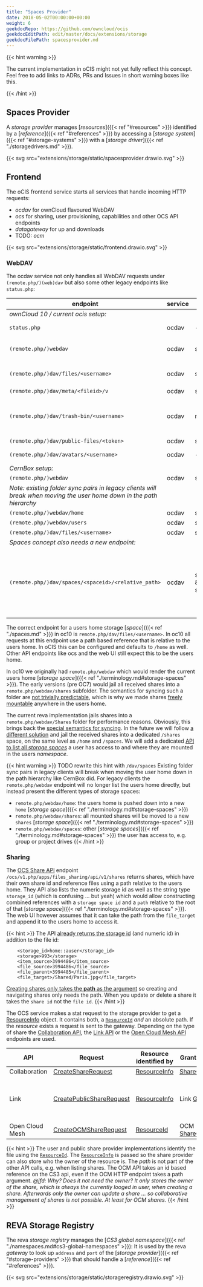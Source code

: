```yaml
---
title: "Spaces Provider"
date: 2018-05-02T00:00:00+00:00
weight: 6
geekdocRepo: https://github.com/owncloud/ocis
geekdocEditPath: edit/master/docs/extensions/storage
geekdocFilePath: spacesprovider.md
---
```


{{< hint warning >}}

The current implementation in oCIS might not yet fully reflect this concept. Feel free to add links to ADRs, PRs and Issues in short warning boxes like this.

{{< /hint >}}

## Spaces Provider
A *storage provider* manages [*resources*]({{< ref "#resources" >}}) identified by a [*reference*]({{< ref "#references" >}})
by accessing a [*storage system*]({{< ref "#storage-systems" >}}) with a [*storage driver*]({{< ref "./storagedrivers.md" >}}).

{{< svg src="extensions/storage/static/spacesprovider.drawio.svg" >}}


## Frontend

The oCIS frontend service starts all services that handle incoming HTTP requests:
- *ocdav* for ownCloud flavoured WebDAV
- *ocs* for sharing, user provisioning, capabilities and other OCS API endpoints 
- *datagateway* for up and downloads
- TODO: *ocm*

{{< svg src="extensions/storage/static/frontend.drawio.svg" >}}

### WebDAV

The ocdav service not only handles all WebDAV requests under `(remote.php/)(web)dav` but also some other legacy endpoints like `status.php`:

| endpoint | service | CS3 api | CS3 namespace | description | TODO |
|----------|---------|-------------|------|------|------|
| *ownCloud 10 / current ocis setup:* |||||
| `status.php` | ocdav | - |  - | currently static | should return compiled version and dynamic values |
| `(remote.php/)webdav` | ocdav | storageprovider | `/home` | the old webdav endpoint |  |
| `(remote.php/)dav/files/<username>` | ocdav | storageprovider | `/home` | the new webdav endpoint |  |
| `(remote.php/)dav/meta/<fileid>/v` | ocdav | storageprovider | id based | versions |  |
| `(remote.php/)dav/trash-bin/<username>` | ocdav | recycle | - | trash | should aggregate the trash of [*storage spaces*]({{< ref "./terminology.md#storage-spaces" >}}) the user has access to |
| `(remote.php/)dav/public-files/<token>` | ocdav | storageprovider | `/public/<token>` | public links |  |
| `(remote.php/)dav/avatars/<username>` | ocdav | - | - | avatars, hardcoded | look up from user provider and cache |
| *CernBox setup:* |||||
| `(remote.php/)webdav` | ocdav | storageprovider | `/` | |  |
| *Note: existing folder sync pairs in legacy clients will break when moving the user home down in the path hierarchy* |||||
| `(remote.php/)webdav/home` | ocdav | storageprovider | `/home` |  |  |
| `(remote.php/)webdav/users` | ocdav | storageprovider | `/users` |  |  |
| `(remote.php/)dav/files/<username>` | ocdav | storageprovider | `/users/<userlayout>` |  |  |
| *Spaces concept also needs a new endpoint:* |||||
| `(remote.php/)dav/spaces/<spaceid>/<relative_path>` | ocdav | storageregistry & storageprovider | bypass path based namespace and directly talk to the responsible storage provider using a relative path | [spaces concept](https://github.com/owncloud/ocis/pull/1827) needs to point to storage [*spaces*]({{< ref "./spaces.md" >}}) | allow accessing spaces, listing is done by the graph api |


The correct endpoint for a users home storage [*space*]({{< ref "./spaces.md" >}}) in oc10 is `remote.php/dav/files/<username>`. In oc10 all requests at this endpoint use a path based reference that is relative to the users home. In oCIS this can be configured and defaults to `/home` as well. Other API endpoints like ocs and the web UI still expect this to be the users home.

In oc10 we originally had `remote.php/webdav` which would render the current users home [*storage space*]({{< ref "./terminology.md#storage-spaces" >}}). The early versions (pre OC7) would jail all received shares into a `remote.php/webdav/shares` subfolder. The semantics for syncing such a folder are [not trivially predictable](https://github.com/owncloud/core/issues/5349), which is why we made shares [freely mountable](https://github.com/owncloud/core/pull/8026) anywhere in the users home.

The current reva implementation jails shares into a `remote.php/webdav/Shares` folder for performance reasons. Obviously, this brings back the [special semantics for syncing](https://github.com/owncloud/product/issues/7). In the future we will follow [a different solution](https://github.com/owncloud/product/issues/302) and jail the received shares into a dedicated `/shares` space, on the same level as `/home` and `/spaces`. We will add a dedicated [API to list all *storage spaces*](https://github.com/owncloud/ocis/pull/1827) a user has access to and where they are mounted in the users *namespace*.

{{< hint warning >}}
TODO rewrite this hint with `/dav/spaces`
Existing folder sync pairs in legacy clients will break when moving the user home down in the path hierarchy like CernBox did.
For legacy clients the `remote.php/webdav` endpoint will no longer list the users home directly, but instead present the different types of storage spaces:
- `remote.php/webdav/home`: the users home is pushed down into a new `home` [*storage space*]({{< ref "./terminology.md#storage-spaces" >}})
- `remote.php/webdav/shares`: all mounted shares will be moved to a new `shares` [*storage space*]({{< ref "./terminology.md#storage-spaces" >}})
- `remote.php/webdav/spaces`: other [*storage spaces*]({{< ref "./terminology.md#storage-spaces" >}}) the user has access to, e.g. group or project drives
{{< /hint >}}


### Sharing

The [OCS Share API](https://doc.owncloud.com/server/developer_manual/core/apis/ocs-share-api.html) endpoint `/ocs/v1.php/apps/files_sharing/api/v1/shares` returns shares, which have their own share id and reference files using a path relative to the users home. They API also lists the numeric storage id as well as the string type `storage_id` (which is confusing ... but yeah) which would allow constructing combined references with a `storage space id` and a `path` relative to the root of that [*storage space*]({{< ref "./terminology.md#storage-spaces" >}}). The web UI however assumes that it can take the path from the `file_target` and append it to the users home to access it.

{{< hint >}}
The API [already returns the storage id](https://doc.owncloud.com/server/developer_manual/core/apis/ocs-share-api.html#example-request-response-payloads-4) (and numeric id) in addition to the file id:
```
    <storage_id>home::auser</storage_id>
    <storage>993</storage>
    <item_source>3994486</item_source>
    <file_source>3994486</file_source>
    <file_parent>3994485</file_parent>
    <file_target>/Shared/Paris.jpg</file_target>
``` 
[Creating shares only takes the **path** as the argument](https://doc.owncloud.com/server/developer_manual/core/apis/ocs-share-api.html#function-arguments) so creating and navigating shares only needs the path. When you update or delete a share it takes the `share id` not the `file id`.
{{< /hint >}}

The OCS service makes a stat request to the storage provider to get a [ResourceInfo](https://cs3org.github.io/cs3apis/#cs3.storage.provider.v1beta1.ResourceInfo) object. It contains both, a [`ResourceId`](https://cs3org.github.io/cs3apis/#cs3.storage.provider.v1beta1.ResourceId) *and* an absolute path. If the *resource* exists a request is sent to the gateway. Depending on the type of share the [Collaboration API](https://cs3org.github.io/cs3apis/#cs3.sharing.collaboration.v1beta1.CollaborationAPI), the [Link API](https://cs3org.github.io/cs3apis/#cs3.sharing.link.v1beta1.LinkAPI) or the [Open Cloud Mesh API](https://cs3org.github.io/cs3apis/#cs3.sharing.ocm.v1beta1.OcmAPI) endpoints are used.

| API | Request | Resource identified by | Grant type | Further arguments |
|-----|---------|------------------------|------------|-------------------|
| Collaboration | [CreateShareRequest](https://cs3org.github.io/cs3apis/#cs3.sharing.collaboration.v1beta1.CreateShareRequest) | [ResourceInfo](https://cs3org.github.io/cs3apis/#cs3.storage.provider.v1beta1.ResourceInfo) | [ShareGrant](https://cs3org.github.io/cs3apis/#cs3.sharing.collaboration.v1beta1.ShareGrant) | - |
| Link | [CreatePublicShareRequest](https://cs3org.github.io/cs3apis/#cs3.sharing.link.v1beta1.CreatePublicShareRequest) | [ResourceInfo](https://cs3org.github.io/cs3apis/#cs3.storage.provider.v1beta1.ResourceInfo) | Link [Grant](https://cs3org.github.io/cs3apis/#cs3.sharing.link.v1beta1.Grant) | We send the public link `name` in the `ArbitraryMetadata` of the `ResourceInfo` |
| Open Cloud Mesh | [CreateOCMShareRequest](https://cs3org.github.io/cs3apis/#cs3.sharing.ocm.v1beta1.CreateOCMShareRequest) | [ResourceId](https://cs3org.github.io/cs3apis/#cs3.storage.provider.v1beta1.ResourceId) | OCM [ShareGrant](https://cs3org.github.io/cs3apis/#cs3.sharing.ocm.v1beta1.ShareGrant) | OCM [ProviderInfo](https://cs3org.github.io/cs3apis/#cs3.ocm.provider.v1beta1.ProviderInfo) |


{{< hint >}}
The user and public share provider implementations identify the file using the [`ResourceId`](https://cs3org.github.io/cs3apis/#cs3.storage.provider.v1beta1.ResourceId). The [`ResourceInfo`](https://cs3org.github.io/cs3apis/#cs3.storage.provider.v1beta1.ResourceInfo) is passed so the share provider can also store who the owner of the resource is. The *path* is not part of the other API calls, e.g. when listing shares.
The OCM API takes an id based reference on the CS3 api, even if the OCM HTTP endpoint takes a path argument. *@jfd: Why? Does it not need the owner? It only stores the owner of the share, which is always the currently looged in user, when creating a share. Afterwards only the owner can update a share ... so collaborative management of shares is not possible. At least for OCM shares.*
{{< /hint >}}


## REVA Storage Registry

The reva *storage registry* manages the [*CS3 global namespace*]({{< ref "./namespaces.md#cs3-global-namespaces" >}}):
It is used by the reva *gateway*
to look up `address` and `port` of the [*storage provider*]({{< ref "#storage-providers" >}})
that should handle a [*reference*]({{< ref "#references" >}}).

{{< svg src="extensions/storage/static/storageregistry.drawio.svg" >}}